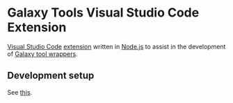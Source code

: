 # Galaxy Tools Visual Studio Code Extension
[Visual Studio Code](https://code.visualstudio.com/) [extension](https://marketplace.visualstudio.com/VSCode) written in [Node.js](https://nodejs.org/en/) to assist in the development of [Galaxy tool wrappers](https://docs.galaxyproject.org/en/latest/dev/schema.html).


## Development setup
See [this](https://github.com/davelopez/galaxy-tools-extension/blob/master/README.md#development-setup).
